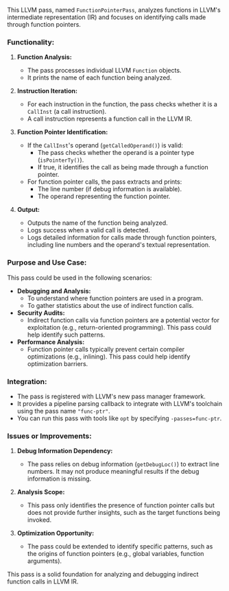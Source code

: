 This LLVM pass, named `FunctionPointerPass`, analyzes functions in LLVM's intermediate representation (IR) and focuses on identifying calls made through function pointers.

### **Functionality:**
1. **Function Analysis:**
   - The pass processes individual LLVM `Function` objects.
   - It prints the name of each function being analyzed.

2. **Instruction Iteration:**
   - For each instruction in the function, the pass checks whether it is a `CallInst` (a call instruction).
   - A call instruction represents a function call in the LLVM IR.

3. **Function Pointer Identification:**
   - If the `CallInst`'s operand (`getCalledOperand()`) is valid:
     - The pass checks whether the operand is a pointer type (`isPointerTy()`).
     - If true, it identifies the call as being made through a function pointer.
   - For function pointer calls, the pass extracts and prints:
     - The line number (if debug information is available).
     - The operand representing the function pointer.

4. **Output:**
   - Outputs the name of the function being analyzed.
   - Logs success when a valid call is detected.
   - Logs detailed information for calls made through function pointers, including line numbers and the operand's textual representation.

### **Purpose and Use Case:**
This pass could be used in the following scenarios:
- **Debugging and Analysis:**
  - To understand where function pointers are used in a program.
  - To gather statistics about the use of indirect function calls.
- **Security Audits:**
  - Indirect function calls via function pointers are a potential vector for exploitation (e.g., return-oriented programming). This pass could help identify such patterns.
- **Performance Analysis:**
  - Function pointer calls typically prevent certain compiler optimizations (e.g., inlining). This pass could help identify optimization barriers.

### **Integration:**
- The pass is registered with LLVM's new pass manager framework.
- It provides a pipeline parsing callback to integrate with LLVM's toolchain using the pass name `"func-ptr"`.
- You can run this pass with tools like `opt` by specifying `-passes=func-ptr`.

### **Issues or Improvements:**
1. **Debug Information Dependency:**
   - The pass relies on debug information (`getDebugLoc()`) to extract line numbers. It may not produce meaningful results if the debug information is missing.
   
2. **Analysis Scope:**
   - This pass only identifies the presence of function pointer calls but does not provide further insights, such as the target functions being invoked.

3. **Optimization Opportunity:**
   - The pass could be extended to identify specific patterns, such as the origins of function pointers (e.g., global variables, function arguments).

This pass is a solid foundation for analyzing and debugging indirect function calls in LLVM IR.
